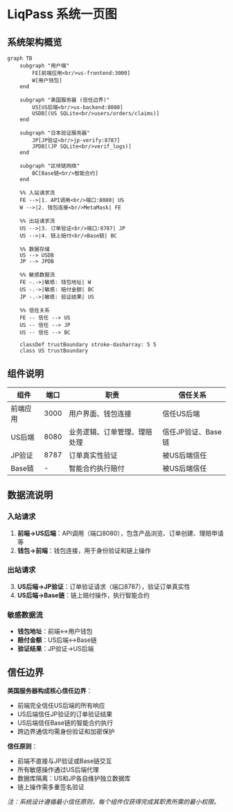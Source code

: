 # LiqPass 系统一页图

## 系统架构概览

```mermaid
graph TB
    subgraph "用户端"
        FE[前端应用<br/>us-frontend:3000]
        W[用户钱包]
    end
    
    subgraph "美国服务器 (信任边界)"
        US[US后端<br/>us-backend:8080]
        USDB[(US SQLite<br/>users/orders/claims)]
    end
    
    subgraph "日本验证服务器"
        JP[JP验证<br/>jp-verify:8787]
        JPDB[(JP SQLite<br/>verif_logs)]
    end
    
    subgraph "区块链网络"
        BC[Base链<br/>智能合约]
    end
    
    %% 入站请求流
    FE -->|1. API调用<br/>端口:8080| US
    W -->|2. 钱包连接<br/>MetaMask| FE
    
    %% 出站请求流
    US -->|3. 订单验证<br/>端口:8787| JP
    US -->|4. 链上赔付<br/>Base链| BC
    
    %% 数据存储
    US --> USDB
    JP --> JPDB
    
    %% 敏感数据流
    FE -.->|敏感: 钱包地址| W
    US -.->|敏感: 赔付金额| BC
    JP -.->|敏感: 验证结果| US
    
    %% 信任关系
    FE -- 信任 --> US
    US -- 信任 --> JP
    US -- 信任 --> BC
    
    classDef trustBoundary stroke-dasharray: 5 5
    class US trustBoundary
```

## 组件说明

| 组件 | 端口 | 职责 | 信任关系 |
|------|------|------|----------|
| 前端应用 | 3000 | 用户界面、钱包连接 | 信任US后端 |
| US后端 | 8080 | 业务逻辑、订单管理、理赔处理 | 信任JP验证、Base链 |
| JP验证 | 8787 | 订单真实性验证 | 被US后端信任 |
| Base链 | - | 智能合约执行赔付 | 被US后端信任 |

## 数据流说明

### 入站请求
1. **前端→US后端**：API调用（端口8080），包含产品浏览、订单创建、理赔申请等
2. **钱包→前端**：钱包连接，用于身份验证和链上操作

### 出站请求  
3. **US后端→JP验证**：订单验证请求（端口8787），验证订单真实性
4. **US后端→Base链**：链上赔付操作，执行智能合约

### 敏感数据流
- **钱包地址**：前端↔用户钱包
- **赔付金额**：US后端↔Base链  
- **验证结果**：JP验证→US后端

## 信任边界

**美国服务器构成核心信任边界**：
- 前端完全信任US后端的所有响应
- US后端信任JP验证的订单验证结果
- US后端信任Base链的智能合约执行
- 跨边界通信均需身份验证和加密保护

**信任原则**：
- 前端不直接与JP验证或Base链交互
- 所有敏感操作通过US后端代理
- 数据库隔离：US和JP各自维护独立数据库
- 链上操作需多重签名验证

*注：系统设计遵循最小信任原则，每个组件仅获得完成其职责所需的最小权限。*